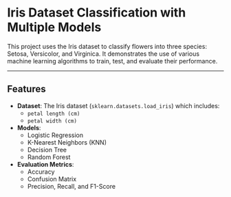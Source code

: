 # Iris Dataset Classification with Multiple Models

This project uses the Iris dataset to classify flowers into three species: Setosa, Versicolor, and Virginica. It demonstrates the use of various machine learning algorithms to train, test, and evaluate their performance.

---

## Features
- **Dataset**: The Iris dataset (`sklearn.datasets.load_iris`) which includes:
  - `petal length (cm)`
  - `petal width (cm)`
- **Models**: 
  - Logistic Regression
  - K-Nearest Neighbors (KNN)
  - Decision Tree
  - Random Forest
- **Evaluation Metrics**:
  - Accuracy
  - Confusion Matrix
  - Precision, Recall, and F1-Score




